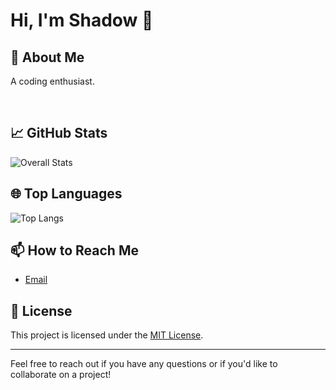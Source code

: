 # Hi, I'm Shadow 👋

## 🚀 About Me

A coding enthusiast.


<br>



## 📈 GitHub Stats

![Overall Stats](https://github-readme-stats.vercel.app/api?username=Shadow-X-Phantom&count_private=true&show_icons=true&hide=contribs&theme=dracula)



## 🌐 Top Languages

![Top Langs](https://github-readme-stats.vercel.app/api/top-langs/?username=Shadow-X-Phantom&layout=compact&theme=dracula)

## 📫 How to Reach Me

- [Email](mailto:sh4dowxph4ntom@gmail.com)


## 📄 License

This project is licensed under the [MIT License](LICENSE).

---

Feel free to reach out if you have any questions or if you'd like to collaborate on a project!
